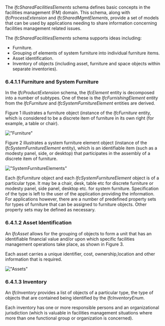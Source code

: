 The _IfcSharedFacilitiesElements_ schema defines basic concepts in the facilities management (FM) domain. This schema, along with _IfcProcessExtension_ and _IfcSharedMgmtElements_, provide a set of models that can be used by applications needing to share information concerning facilities management related issues.

The _IfcSharedFacilitiesElements_ schema supports ideas including:

* Furniture. 
* Grouping of elements of system furniture into individual furniture items. 
* Asset identification. 
* Inventory of objects (including asset, furniture and space objects within separate inventories).

### 6.4.1.1 Furniture and System Furniture
In the _IfcProductExtension_ schema, the _IfcElement_ entity is decomposed into a number of subtypes. One of these is the _IfcFurnishingElement_ entity from the _IfcFurniture_ and _IfcSystemFurnitureElement_ entities are derived.

Figure 1 illustrates a furniture object (instance of the _IfcFurniture_ entity, which is considered to be a discrete item of furniture in its own right (for example, a table or chair).

!["Furniture"](../../figures/ifcsharedfacilitieselements-fig01.gif "Figure 1 &mdash; Furniture")

Figure 2 illustrates a system furniture element object (instance of the _IfcSystemFurnitureElement_ entity), which is an identifiable item (such as a modesty panel, side, or desktop) that participates in the assembly of a discrete item of furniture.

!["SystemFurnitureElements"](../../figures/ifcsharedfacilitieselements-fig02.gif "Figure 2 &mdash; System furniture element")

Each _IfcFurniture_ object and each _IfcSystemFurnitureElement_ object is of a particular type. It may be a chair, desk, table etc for discrete furniture or modesty panel, side panel, desktop etc. for system furniture. Specification of the type is left to the user of the application providing the information. For applications however, there are a number of predefined property sets for types of furniture that can be assigned to furniture objects. Other property sets may be defined as necessary.

### 6.4.1.2 Asset Identification
An _IfcAsset_ allows for the grouping of objects to form a unit that has an identifiable financial value and/or upon which specific facilities management operations take place, as shown in Figure 3.

Each asset carries a unique identifier, cost, ownership,location and other information that is required.

!["Assets"](../../figures/ifcsharedfacilitieselements-fig03.gif "Figure 3 &mdash; Asset identification")

### 6.4.1.3 Inventory
An _IfcInventory_ provides a list of objects of a particular type, the type of objects that are contained being identified by the _IfcInventoryEnum_.

Each inventory has one or more responsible persons and an organizational jurisdiction (which is valuable in facilities management situations where more than one functional group or organization is concerned).